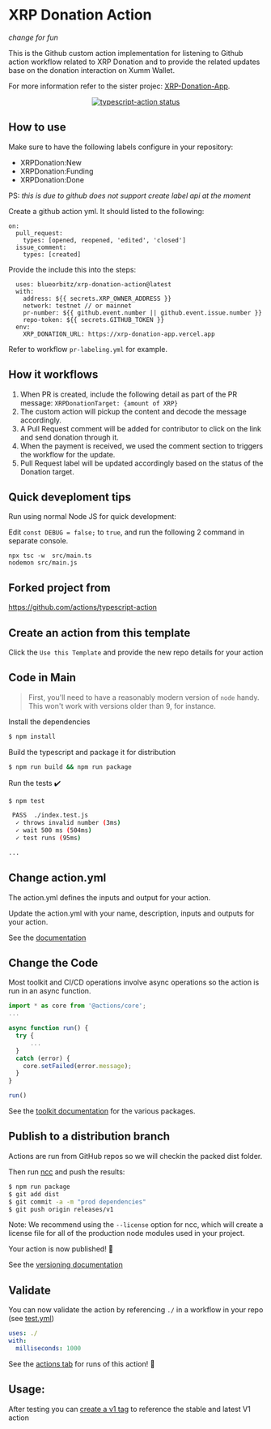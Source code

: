 # XRP Donation Action

*change for fun*

This is the Github custom action implementation for listening to Github action workflow related to XRP Donation and to provide the related updates base on the donation interaction on Xumm Wallet.

For more information refer to the sister projec: [XRP-Donation-App](https://github.com/blueorbitz/xrp-donation-app).

<p align="center">
  <a href="https://github.com/actions/typescript-action/actions"><img alt="typescript-action status" src="https://github.com/actions/typescript-action/workflows/build-test/badge.svg"></a>
</p>

## How to use

Make sure to have the following labels configure in your repository:
- XRPDonation:New
- XRPDonation:Funding
- XRPDonation:Done

PS: *this is due to github does not support create label api at the moment*

Create a github action yml. It should listed to the following:
```
on:
  pull_request:
    types: [opened, reopened, 'edited', 'closed']
  issue_comment:
    types: [created]
```

Provide the include this into the steps:
```
  uses: blueorbitz/xrp-donation-action@latest
  with:
    address: ${{ secrets.XRP_OWNER_ADDRESS }}
    network: testnet // or mainnet
    pr-number: ${{ github.event.number || github.event.issue.number }}
    repo-token: ${{ secrets.GITHUB_TOKEN }}
  env:
    XRP_DONATION_URL: https://xrp-donation-app.vercel.app
```

Refer to workflow `pr-labeling.yml` for example.

## How it workflows

1. When PR is created, include the following detail as part of the PR message: `XRPDonationTarget: {amount of XRP}`
1. The custom action will pickup the content and decode the message accordingly.
1. A Pull Request comment will be added for contributor to click on the link and send donation through it.
1. When the payment is received, we used the comment section to triggers the workflow for the update.
1. Pull Request label will be updated accordingly based on the status of the Donation target.

## Quick deveploment tips
Run using normal Node JS for quick development:

Edit `const DEBUG = false;` to `true`, and run the following 2 command in separate console.
```
npx tsc -w  src/main.ts
nodemon src/main.js
```

## Forked project from 
https://github.com/actions/typescript-action

## Create an action from this template

Click the `Use this Template` and provide the new repo details for your action

## Code in Main

> First, you'll need to have a reasonably modern version of `node` handy. This won't work with versions older than 9, for instance.

Install the dependencies  
```bash
$ npm install
```

Build the typescript and package it for distribution
```bash
$ npm run build && npm run package
```

Run the tests :heavy_check_mark:  
```bash
$ npm test

 PASS  ./index.test.js
  ✓ throws invalid number (3ms)
  ✓ wait 500 ms (504ms)
  ✓ test runs (95ms)

...
```

## Change action.yml

The action.yml defines the inputs and output for your action.

Update the action.yml with your name, description, inputs and outputs for your action.

See the [documentation](https://help.github.com/en/articles/metadata-syntax-for-github-actions)

## Change the Code

Most toolkit and CI/CD operations involve async operations so the action is run in an async function.

```javascript
import * as core from '@actions/core';
...

async function run() {
  try { 
      ...
  } 
  catch (error) {
    core.setFailed(error.message);
  }
}

run()
```

See the [toolkit documentation](https://github.com/actions/toolkit/blob/master/README.md#packages) for the various packages.

## Publish to a distribution branch

Actions are run from GitHub repos so we will checkin the packed dist folder. 

Then run [ncc](https://github.com/zeit/ncc) and push the results:
```bash
$ npm run package
$ git add dist
$ git commit -a -m "prod dependencies"
$ git push origin releases/v1
```

Note: We recommend using the `--license` option for ncc, which will create a license file for all of the production node modules used in your project.

Your action is now published! :rocket: 

See the [versioning documentation](https://github.com/actions/toolkit/blob/master/docs/action-versioning.md)

## Validate

You can now validate the action by referencing `./` in a workflow in your repo (see [test.yml](.github/workflows/test.yml))

```yaml
uses: ./
with:
  milliseconds: 1000
```

See the [actions tab](https://github.com/actions/typescript-action/actions) for runs of this action! :rocket:

## Usage:

After testing you can [create a v1 tag](https://github.com/actions/toolkit/blob/master/docs/action-versioning.md) to reference the stable and latest V1 action
